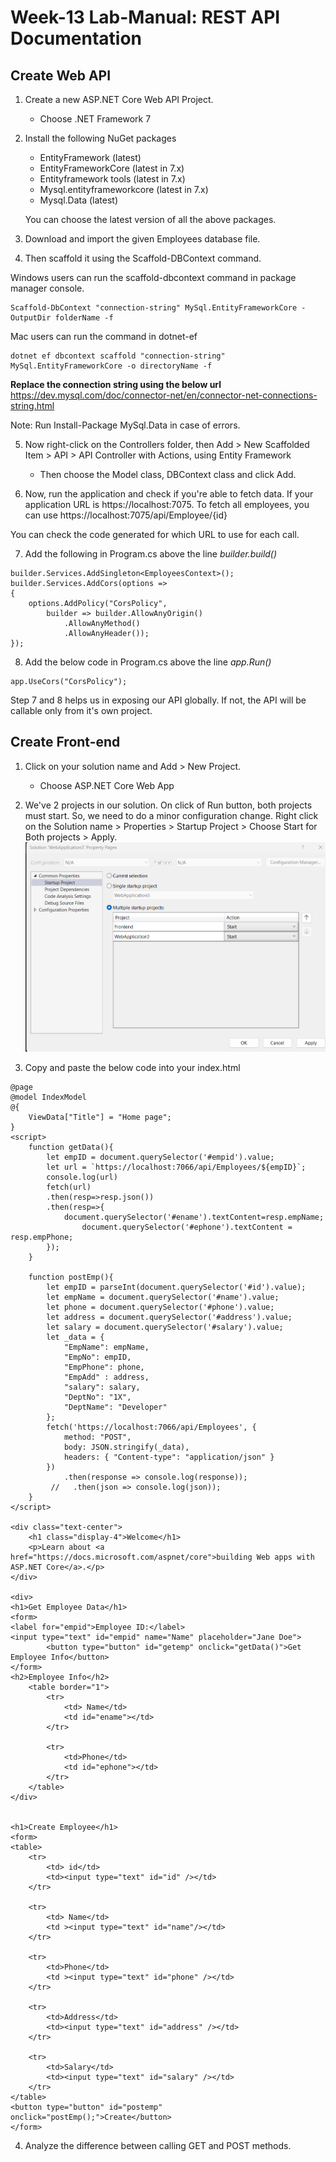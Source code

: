 # Week-13 Lab-Manual: REST API Documentation

## Create Web API

1. Create a new ASP.NET Core Web API Project. 
    - Choose .NET Framework 7

2. Install the following NuGet packages
    - EntityFramework (latest)
    - EntityFrameworkCore (latest in 7.x)
    - Entityframework tools (latest in 7.x)
    - Mysql.entityframeworkcore (latest in 7.x)
    - Mysql.Data (latest)

    You can choose the latest version of all the above packages.

3. Download and import the given Employees database file. 

4. Then scaffold it using the Scaffold-DBContext command. 

Windows users can run the scaffold-dbcontext command in package manager console. 

```
Scaffold-DbContext "connection-string" MySql.EntityFrameworkCore -OutputDir folderName -f

```

Mac users can run the command in dotnet-ef

```
dotnet ef dbcontext scaffold "connection-string" MySql.EntityFrameworkCore -o directoryName -f

```

**Replace the connection string using the below url**
https://dev.mysql.com/doc/connector-net/en/connector-net-connections-string.html

Note: Run Install-Package MySql.Data in case of errors.

5. Now right-click on the Controllers folder, then Add > New Scaffolded Item > API > API Controller with Actions, using Entity Framework

    - Then choose the Model class, DBContext class and click Add.

6. Now, run the application and check if you're able to fetch data. If your application URL is https://localhost:7075. To fetch all employees, you can use  https://localhost:7075/api/Employee/{id}

You can check the code generated for which URL to use for each call. 

7. Add the following in Program.cs above the line *builder.build()*

```
builder.Services.AddSingleton<EmployeesContext>();
builder.Services.AddCors(options =>
{
    options.AddPolicy("CorsPolicy",
        builder => builder.AllowAnyOrigin()
            .AllowAnyMethod()
            .AllowAnyHeader());
});
```
8. Add the below code in Program.cs above the line *app.Run()*
```
app.UseCors("CorsPolicy");
```

Step 7 and 8 helps us in exposing our API globally. If not, the API will be callable only from it's own project.


## Create Front-end

1. Click on your solution name and Add > New Project.
    - Choose ASP.NET Core Web App

2. We've 2 projects in our solution. On click of Run button, both projects must start. So, we need to do a minor configuration change. Right click on the Solution name > Properties > Startup Project > Choose Start for Both projects > Apply.
![Alt text](image.png)


3. Copy and paste the below code into your index.html
```
@page
@model IndexModel
@{
    ViewData["Title"] = "Home page";
}
<script>
    function getData(){
        let empID = document.querySelector('#empid').value;
        let url = `https://localhost:7066/api/Employees/${empID}`;
        console.log(url)
        fetch(url)
        .then(resp=>resp.json())
        .then(resp=>{
            document.querySelector('#ename').textContent=resp.empName;
                document.querySelector('#ephone').textContent = resp.empPhone;
        });
    }

    function postEmp(){
        let empID = parseInt(document.querySelector('#id').value);
        let empName = document.querySelector('#name').value;
        let phone = document.querySelector('#phone').value;
        let address = document.querySelector('#address').value;
        let salary = document.querySelector('#salary').value;
        let _data = {
            "EmpName": empName,
            "EmpNo": empID,
            "EmpPhone": phone,
            "EmpAdd" : address,
            "salary": salary,
            "DeptNo": "1X",
            "DeptName": "Developer"
        };
        fetch('https://localhost:7066/api/Employees', {
            method: "POST",
            body: JSON.stringify(_data),
            headers: { "Content-type": "application/json" }
        })
            .then(response => console.log(response));
         //   .then(json => console.log(json));
    }
</script>

<div class="text-center">
    <h1 class="display-4">Welcome</h1>
    <p>Learn about <a href="https://docs.microsoft.com/aspnet/core">building Web apps with ASP.NET Core</a>.</p>
</div>

<div>
<h1>Get Employee Data</h1>
<form>
<label for="empid">Employee ID:</label>
<input type="text" id="empid" name="Name" placeholder="Jane Doe">
        <button type="button" id="getemp" onclick="getData()">Get Employee Info</button>
</form>
<h2>Employee Info</h2>
    <table border="1">
        <tr>
            <td> Name</td>
            <td id="ename"></td>
        </tr>
      
        <tr>
            <td>Phone</td>
            <td id="ephone"></td>
        </tr>
    </table>
</div>


<h1>Create Employee</h1>
<form>
<table>
    <tr>
        <td> id</td>
        <td><input type="text" id="id" /></td>
    </tr>

    <tr>
        <td> Name</td>
        <td ><input type="text" id="name"/></td>
    </tr>

    <tr>
        <td>Phone</td>
        <td ><input type="text" id="phone" /></td>
    </tr>

    <tr>
        <td>Address</td>
        <td><input type="text" id="address" /></td>
    </tr>

    <tr>
        <td>Salary</td>
        <td><input type="text" id="salary" /></td>
    </tr>
</table>
<button type="button" id="postemp" onclick="postEmp();">Create</button>
</form>
```

4. Analyze the difference between calling GET and POST methods.
